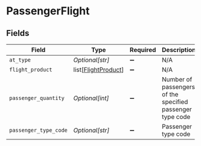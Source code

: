 # PassengerFlight


## Fields

| Field                                                       | Type                                                        | Required                                                    | Description                                                 | Example                                                     |
| ----------------------------------------------------------- | ----------------------------------------------------------- | ----------------------------------------------------------- | ----------------------------------------------------------- | ----------------------------------------------------------- |
| `at_type`                                                   | *Optional[str]*                                             | :heavy_minus_sign:                                          | N/A                                                         | PassengerFlight                                             |
| `flight_product`                                            | list[[FlightProduct](../../models/shared/flightproduct.md)] | :heavy_minus_sign:                                          | N/A                                                         |                                                             |
| `passenger_quantity`                                        | *Optional[int]*                                             | :heavy_minus_sign:                                          | Number of passengers of the specified passenger type code   | 416                                                         |
| `passenger_type_code`                                       | *Optional[str]*                                             | :heavy_minus_sign:                                          | Passenger type code                                         | ADT                                                         |